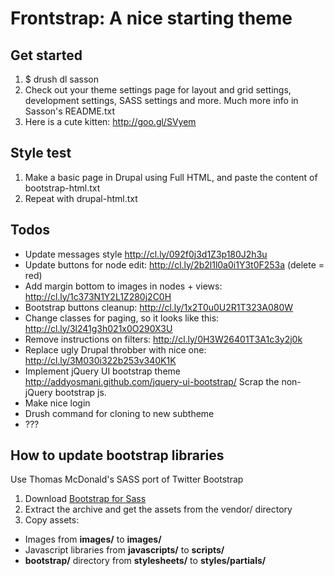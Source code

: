 # Frontstrap: A nice starting theme

## Get started

1. $ drush dl sasson
2. Check out your theme settings page for layout and grid settings, development settings, SASS settings and more. Much more info in Sasson's README.txt
3. Here is a cute kitten: http://goo.gl/SVyem


## Style test
1. Make a basic page in Drupal using Full HTML, and paste the content of bootstrap-html.txt
2. Repeat with drupal-html.txt

## Todos
- Update messages style http://cl.ly/092f0j3d1Z3p180J2h3u
- Update buttons for node edit: http://cl.ly/2b2l1l0a0i1Y3t0F253a (delete = red)
- Add margin bottom to images in nodes + views: http://cl.ly/1c373N1Y2L1Z280j2C0H
- Bootstrap buttons cleanup: http://cl.ly/1x2T0u0U2R1T323A080W
- Change classes for paging, so it looks like this: http://cl.ly/3l241g3h021x0O290X3U
- Remove instructions on filters: http://cl.ly/0H3W26401T3A1c3y2j0k
- Replace ugly Drupal throbber with nice one: http://cl.ly/3M030i322b253v340K1K
- Implement jQuery UI bootstrap theme http://addyosmani.github.com/jquery-ui-bootstrap/ Scrap the non-jQuery bootstrap js.
- Make nice login
- Drush command for cloning to new subtheme
- ???

## How to update bootstrap libraries

Use Thomas McDonald's SASS port of Twitter Bootstrap

1. Download [Bootstrap for Sass][1]
2. Extract the archive and get the assets from the vendor/ directory
3. Copy assets:
  - Images from **images/** to **images/**
  - Javascript libraries from **javascripts/** to **scripts/**
  - **bootstrap/** directory from **stylesheets/** to **styles/partials/**



[1]: https://github.com/thomas-mcdonald/bootstrap-sass

